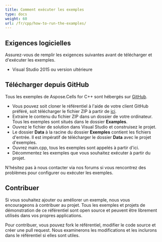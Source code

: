 ```yaml
---
title: Comment exécuter les exemples
type: docs
weight: 60
url: /fr/cpp/how-to-run-the-examples/
---
```


## **Exigences logicielles**
Assurez-vous de remplir les exigences suivantes avant de télécharger et d'exécuter les exemples.

- Visual Studio 2015 ou version ultérieure
## **Télécharger depuis GitHub**
Tous les exemples de Aspose.Cells for C++ sont hébergés sur [GitHub](https://github.com/aspose-cells/Aspose.Cells-for-C/).

- Vous pouvez soit cloner le référentiel à l'aide de votre client GitHub préféré, soit télécharger le fichier ZIP à partir de [ici](https://github.com/aspose-cells/Aspose.Cells-for-C/archive/master.zip).
- Extraire le contenu du fichier ZIP dans un dossier de votre ordinateur. Tous les exemples sont situés dans le dossier **Examples**.
- Ouvrez le fichier de solution dans Visual Studio et construisez le projet.
- Le dossier **Data** à la racine du dossier **Exemples** contient les fichiers d'entrée. Il est impératif de télécharger le dossier **Data** avec le projet d'exemples.
- Ouvrez main.cpp, tous les exemples sont appelés à partir d'ici.
- Décommentez les exemples que vous souhaitez exécuter à partir du projet.

N'hésitez pas à nous contacter via nos forums si vous rencontrez des problèmes pour configurer ou exécuter les exemples.
## **Contribuer**
Si vous souhaitez ajouter ou améliorer un exemple, nous vous encourageons à contribuer au projet. Tous les exemples et projets de démonstration de ce référentiel sont open source et peuvent être librement utilisés dans vos propres applications.

Pour contribuer, vous pouvez fork le référentiel, modifier le code source et créer une pull request. Nous examinerons les modifications et les inclurons dans le référentiel si elles sont utiles.
